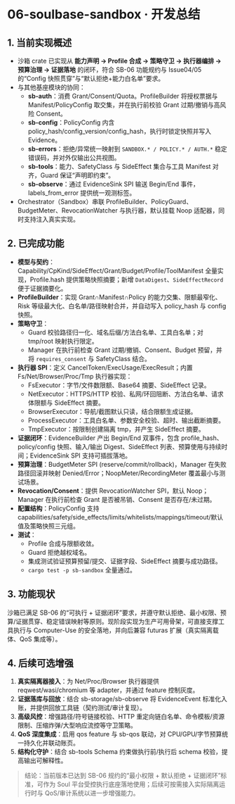 # 06-soulbase-sandbox · 开发总结

## 1. 当前实现概述
- 沙箱 crate 已实现从 **能力声明 → Profile 合成 → 策略守卫 → 执行器编排 → 预算治理 → 证据落地** 的闭环，符合 SB-06 功能规约与 Issue04/05 的“Config 快照贯穿”与“默认拒绝+能力白名单”要求。
- 与其他基座模块的协同：
  - **sb-auth**：消费 Grant/Consent/Quota。ProfileBuilder 将授权票据与 Manifest/PolicyConfig 取交集，并在执行前校验 Grant 过期/撤销与高风险 Consent。
  - **sb-config**：PolicyConfig 内含 policy_hash/config_version/config_hash，执行时锁定快照并写入 Evidence。
  - **sb-errors**：拒绝/异常统一映射到 `SANDBOX.* / POLICY.* / AUTH.*` 稳定错误码，并对外仅输出公共视图。
  - **sb-tools**：能力、SafetyClass 与 SideEffect 集合与工具 Manifest 对齐，Guard 保证“声明即约束”。
  - **sb-observe**：通过 EvidenceSink SPI 输送 Begin/End 事件，labels_from_error 提供统一观测标签。
- Orchestrator（Sandbox）串联 ProfileBuilder、PolicyGuard、BudgetMeter、RevocationWatcher 与执行器，默认挂载 Noop 适配器，同时支持注入真实实现。

## 2. 已完成功能
- **模型与契约**：Capability/CpKind/SideEffect/Grant/Budget/Profile/ToolManifest 全量实现，Profile.hash 提供策略快照摘要；新增 `DataDigest`、`SideEffectRecord` 便于证据摘要化。
- **ProfileBuilder**：实现 Grant∩Manifest∩Policy 的能力交集、限额最窄化、Risk 等级最大化、白名单/路径映射合并，并自动写入 policy_hash 与 config 快照。
- **策略守卫**：
  - Guard 校验路径归一化、域名后缀/方法白名单、工具白名单；对 tmp/root 映射执行限定。
  - Manager 在执行前检查 Grant 过期/撤销、Consent、Budget 预留，并将 `requires_consent` 与 SafetyClass 结合。
- **执行器 SPI**：定义 CancelToken/ExecUsage/ExecResult；内置 Fs/Net/Browser/Proc/Tmp 执行器实现：
  - FsExecutor：字节/文件数限额、Base64 摘要、SideEffect 记录。
  - NetExecutor：HTTPS/HTTP 校验、私网/环回阻断、方法白名单、请求体限额与 SideEffect 摘要。
  - BrowserExecutor：导航/截图默认只读，结合限额生成证据。
  - ProcessExecutor：工具白名单、参数安全校验、超时、输出截断摘要。
  - TmpExecutor：按限制创建隔离 tmp，并产生 SideEffect 摘要。
- **证据闭环**：EvidenceBuilder 产出 Begin/End 双事件，包含 profile_hash、policy/config 快照、输入/输出 Digest、SideEffect 列表、预算使用与持续时间；EvidenceSink SPI 支持可插拔落地。
- **预算治理**：BudgetMeter SPI (reserve/commit/rollback)，Manager 在失败路径回滚并映射 Denied/Error；NoopMeter/RecordingMeter 覆盖最小与测试场景。
- **Revocation/Consent**：提供 RevocationWatcher SPI，默认 Noop；Manager 在执行前检查 Grant 是否被吊销、Consent 是否存在/未过期。
- **配置结构**：PolicyConfig 支持 capabilities/safety/side_effects/limits/whitelists/mappings/timeout/默认值及策略快照三元组。
- **测试**：
  - Profile 合成与限额收敛。
  - Guard 拒绝越权域名。
  - 集成测试验证预算预留/提交、证据字段、SideEffect 摘要与成功路径。
  - `cargo test -p sb-sandbox` 全量通过。

## 3. 功能现状
沙箱已满足 SB-06 的“可执行 + 证据闭环”要求，并遵守默认拒绝、最小权限、预算/证据贯穿、稳定错误映射等原则。现阶段实现为生产可用骨架，可直接支撑工具执行与 Computer-Use 的安全落地，并向后兼容 futuras 扩展（真实隔离载体、QoS 集成等）。

## 4. 后续可选增强
1. **真实隔离器接入**：为 Net/Proc/Browser 执行器提供 reqwest/wasi/chromium 等 adapter，并通过 feature 控制灰度。
2. **证据落库与回放**：结合 sb-storage/sb-observe 将 EvidenceEvent 标准化入账，并提供回放工具链（契约测试/审计复现）。
3. **高级风控**：增强路径/符号链接校验、HTTP 重定向链白名单、命令模板/资源限制、压缩炸弹/大型响应流控等守卫策略。
4. **QoS 深度集成**：启用 qos feature 与 sb-qos 联动，对 CPU/GPU/字节预算统一持久化并联动账页。
5. **结构化守护**：结合 sb-tools Schema 约束做执行前/执行后 schema 校验，提高输出可解释性。

> 结论：当前版本已达到 SB-06 规约的“最小权限 + 默认拒绝 + 证据闭环”标准，可作为 Soul 平台受控执行底座落地使用；后续可按需接入实际隔离运行时与 QoS/审计系统以进一步增强能力。
